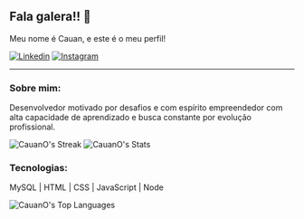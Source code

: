 ## Fala galera!! 👋

Meu nome é Cauan, e este é o meu perfil!

[![Linkedin](https://img.shields.io/badge/LinkedIn-0077B5?style=for-the-badge&logo=linkedin&logoColor=8566ff&color=0C0B12)](https://www.linkedin.com/in/cauan-oliveira-935a48231/)
[![Instagram](https://img.shields.io/badge/Instagram-E4405F?style=for-the-badge&logo=instagram&logoColor=8566ff&color=0C0B12)](https://www.instagram.com/cauan.ollive/)
<hr/>

### Sobre mim:

Desenvolvedor motivado por desafios e com espírito empreendedor com alta capacidade de aprendizado e busca constante por evolução profissional.

![CauanO's Streak](https://github-readme-streak-stats.herokuapp.com/?user=CauanO&theme=merko&hide_border=true)
![CauanO's Stats](https://github-readme-stats.vercel.app/api?username=CauanO&theme=merko&show_icons=true&hide_border=true&count_private=true)


### Tecnologias:

MySQL | HTML | CSS | JavaScript | Node

![CauanO's Top Languages](https://github-readme-stats.vercel.app/api/top-langs/?username=CauanO&theme=merko&show_icons=true&hide_border=true&layout=compact)
